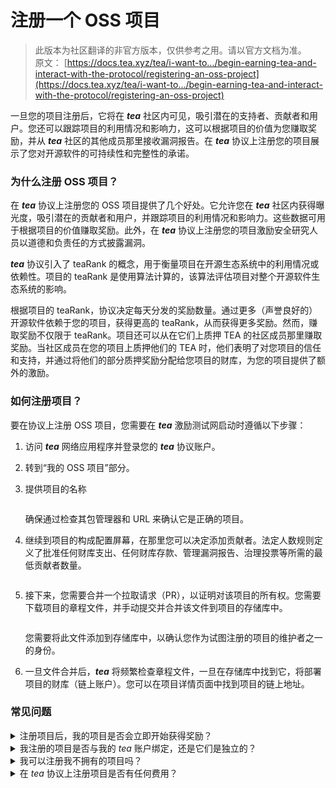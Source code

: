 # 注册一个 OSS 项目

> 此版本为社区翻译的非官方版本，仅供参考之用。请以官方文档为准。\
> 原文： [https://docs.tea.xyz/tea/i-want-to.../begin-earning-tea-and-interact-with-the-protocol/registering-an-oss-project](https://docs.tea.xyz/tea/i-want-to.../begin-earning-tea-and-interact-with-the-protocol/registering-an-oss-project)

一旦您的项目注册后，它将在 _**tea**_ 社区内可见，吸引潜在的支持者、贡献者和用户。您还可以跟踪项目的利用情况和影响力，这可以根据项目的价值为您赚取奖励，并从 _**tea**_ 社区的其他成员那里接收漏洞报告。在 _**tea**_ 协议上注册您的项目展示了您对开源软件的可持续性和完整性的承诺。

### 为什么注册 OSS 项目？

在 _**tea**_ 协议上注册您的 OSS 项目提供了几个好处。它允许您在 _**tea**_ 社区内获得曝光度，吸引潜在的贡献者和用户，并跟踪项目的利用情况和影响力。这些数据可用于根据项目的价值赚取奖励。此外，在 _**tea**_ 协议上注册您的项目激励安全研究人员以道德和负责任的方式披露漏洞。

_**tea**_ 协议引入了 teaRank 的概念，用于衡量项目在开源生态系统中的利用情况或依赖性。项目的 teaRank 是使用算法计算的，该算法评估项目对整个开源软件生态系统的影响。

根据项目的 teaRank，协议决定每天分发的奖励数量。通过更多（声誉良好的）开源软件依赖于您的项目，获得更高的 teaRank，从而获得更多奖励。然而，赚取奖励不仅限于 teaRank。项目还可以从在它们上质押 TEA 的社区成员那里赚取奖励。当社区成员在您的项目上质押他们的 TEA 时，他们表明了对您项目的信任和支持，并通过将他们的部分质押奖励分配给您项目的财库，为您的项目提供了额外的激励。

### 如何注册项目？

要在协议上注册 OSS 项目，您需要在 _**tea**_ 激励测试网启动时遵循以下步骤：

1. 访问 _**tea**_ 网络应用程序并登录您的 _**tea**_ 协议账户。
2. 转到“我的 OSS 项目”部分。
3.  提供项目的名称

    <figure><img src="https://3892031264-files.gitbook.io/~/files/v0/b/gitbook-x-prod.appspot.com/o/spaces%2FqiGksQPlVqufGUphG22z%2Fuploads%2FdgQbb2RVt2h8BqEaIZ2N%2FEmpty.png?alt=media&#x26;token=69eaa582-62b4-4272-b728-b45425575bb0" alt=""><figcaption></figcaption></figure>

    确保通过检查其包管理器和 URL 来确认它是正确的项目。
4.  继续到项目的构成配置屏幕，在那里您可以决定添加贡献者。法定人数规则定义了批准任何财库支出、任何财库存款、管理漏洞报告、治理投票等所需的最低贡献者数量。

    <figure><img src="https://3892031264-files.gitbook.io/~/files/v0/b/gitbook-x-prod.appspot.com/o/spaces%2FqiGksQPlVqufGUphG22z%2Fuploads%2F5WBm6v9XtmLsZXXlai64%2FGithub%20linked.png?alt=media&#x26;token=52e9afd2-2a01-4025-83c9-426702b18111" alt=""><figcaption></figcaption></figure>
5.  接下来，您需要合并一个拉取请求（PR），以证明对该项目的所有权。您需要下载项目的章程文件，并手动提交并合并该文件到项目的存储库中。

    <figure><img src="https://3892031264-files.gitbook.io/~/files/v0/b/gitbook-x-prod.appspot.com/o/spaces%2FqiGksQPlVqufGUphG22z%2Fuploads%2FwvPoyJTgQBku1UvVVyT9%2FScreenshot%202024-01-26%20at%2016.59.40.png?alt=media&#x26;token=993a4c34-bc62-4985-97ea-53d6001d30cc" alt=""><figcaption></figcaption></figure>

    您需要将此文件添加到存储库中，以确认您作为试图注册的项目的维护者之一的身份。
6. 一旦文件合并后，_**tea**_ 将频繁检查章程文件，一旦在存储库中找到它，将部署项目的财库（链上账户）。您可以在项目详情页面中找到项目的链上地址。

### 常见问题

<details>

<summary>注册项目后，我的项目是否会立即开始获得奖励？</summary>

如果您注册的项目超过最小 teaRank 阈值，它有资格在下一个分配周期接收奖励。teaRank 奖励分配大约每 24 小时发生一次。

</details>

<details>

<summary>我注册的项目是否与我的 <em>tea</em> 账户绑定，还是它们是独立的？</summary>

是的，您注册的项目只要您是该项目的签名贡献者，就与您的 _**tea**_ 账户绑定。

</details>

<details>

<summary>我可以注册我不拥有的项目吗？</summary>

是的，您可以。只要您至少是项目的贡献者，并且得到项目维护者的同意，您就可以注册您不拥有的项目。只有在 PR 与项目存储库合并后，注册才算完成。

</details>

<details>

<summary>在 <em>tea</em> 协议上注册项目是否有任何费用？</summary>

在启动时，_**tea**_ 协议上的项目注册不会涉及任何费用。费用可能会在 _**tea**_ 协议的后续更新中引入。

</details>

&#x20;
